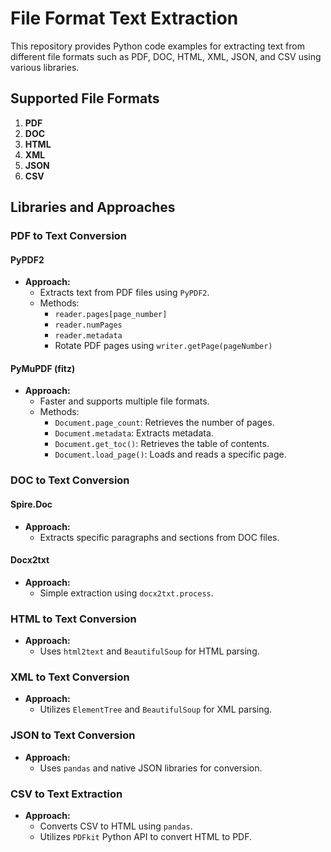 # File Format Text Extraction

This repository provides Python code examples for extracting text from different file formats such as PDF, DOC, HTML, XML, JSON, and CSV using various libraries.

## Supported File Formats

1. **PDF**
2. **DOC**
3. **HTML**
4. **XML**
5. **JSON**
6. **CSV**

## Libraries and Approaches

### PDF to Text Conversion

#### PyPDF2

- **Approach:**
  - Extracts text from PDF files using `PyPDF2`.
  - Methods:
    - `reader.pages[page_number]`
    - `reader.numPages`
    - `reader.metadata`
    - Rotate PDF pages using `writer.getPage(pageNumber)`

#### PyMuPDF (fitz)

- **Approach:**
  - Faster and supports multiple file formats.
  - Methods:
    - `Document.page_count`: Retrieves the number of pages.
    - `Document.metadata`: Extracts metadata.
    - `Document.get_toc()`: Retrieves the table of contents.
    - `Document.load_page()`: Loads and reads a specific page.

### DOC to Text Conversion

#### Spire.Doc

- **Approach:**
  - Extracts specific paragraphs and sections from DOC files.

#### Docx2txt

- **Approach:**
  - Simple extraction using `docx2txt.process`.

### HTML to Text Conversion

- **Approach:**
  - Uses `html2text` and `BeautifulSoup` for HTML parsing.

### XML to Text Conversion

- **Approach:**
  - Utilizes `ElementTree` and `BeautifulSoup` for XML parsing.

### JSON to Text Conversion

- **Approach:**
  - Uses `pandas` and native JSON libraries for conversion.

### CSV to Text Extraction

- **Approach:**
  - Converts CSV to HTML using `pandas`.
  - Utilizes `PDFkit` Python API to convert HTML to PDF.


